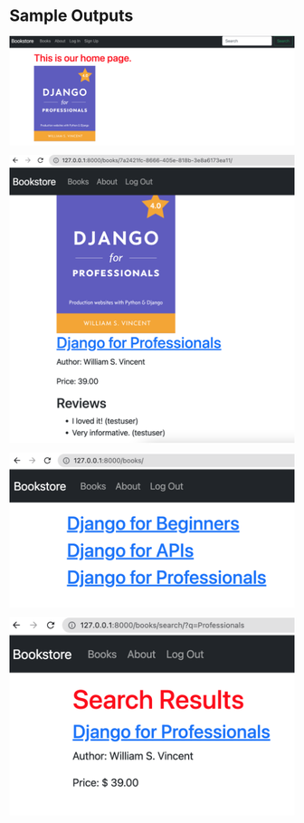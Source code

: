 Sample Outputs
========================================================

![Sample Output-1](https://github.com/nihathalici/Django-for-Professionals/blob/main/2nd-Loop/screenshots/Screenshot-1.png)

![Sample Output-2](https://github.com/nihathalici/Django-for-Professionals/blob/main/2nd-Loop/screenshots/Screenshot-2.png)

![Sample Output-3](https://github.com/nihathalici/Django-for-Professionals/blob/main/2nd-Loop/screenshots/Screenshot-3.png)

![Sample Output-4](https://github.com/nihathalici/Django-for-Professionals/blob/main/2nd-Loop/screenshots/Screenshot-4.png)
